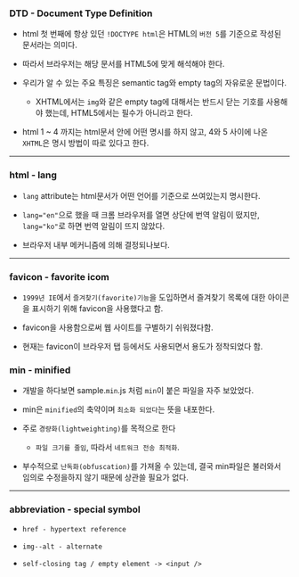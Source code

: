 ### DTD - Document Type Definition

- html 첫 번째에 항상 있던 `!DOCTYPE html`은 HTML의 `버전 5`를 기준으로 작성된 문서라는 의미다.

- 따라서 브라우저는 해당 문서를 HTML5에 맞게 해석해야 한다.

- 우리가 알 수 있는 주요 특징은 semantic tag와 empty tag의 자유로운 문법이다.

  - XHTML에서는 `img`와 같은 empty tag에 대해서는 반드시 닫는 기호를 사용해야 했는데, HTML5에서는 필수가 아니라고 한다.

- html 1 ~ 4 까지는 html문서 안에 어떤 명시를 하지 않고, 4와 5 사이에 나온 `XHTML`은 명시 방법이 따로 있다고 한다.

<hr />

### html - lang

- `lang` attribute는 html문서가 어떤 언어를 기준으로 쓰여있는지 명시한다.

- `lang="en"`으로 했을 때 크롬 브라우저를 열면 상단에 번역 알림이 떴지만, `lang="ko"`로 하면 번역 알림이 뜨지 않았다.

- 브라우저 내부 메커니즘에 의해 결정되나보다.

<hr />

### favicon - favorite icom

- `1999년 IE`에서 `즐겨찾기(favorite)기능`을 도입하면서 즐겨찾기 목록에 대한 아이콘을 표시하기 위해 favicon을 사용했다고 함.

- favicon을 사용함으로써 웹 사이트를 구별하기 쉬워졌다함.

- 현재는 favicon이 브라우저 탭 등에서도 사용되면서 용도가 정착되었다 함.

### min - minified

- 개발을 하다보면 sample.`min`.js 처럼 `min`이 붙은 파일을 자주 보았었다.

- min은 `minified`의 축약이며 `최소화 되었다`는 뜻을 내포한다.

- 주로 `경량화(lightweighting)`를 목적으로 한다

  - `파일 크기를 줄임`, 따라서 `네트워크 전송 최적화`.

- 부수적으로 `난독화(obfuscation)`를 가져올 수 있는데, 결국 min파일은 불러와서 임의로 수정을하지 않기 때문에 상관쓸 필요가 없다.

<hr />

### abbreviation - special symbol

- `href - hypertext reference`

- `img--alt - alternate`

- `self-closing tag / empty element -> <input />`
